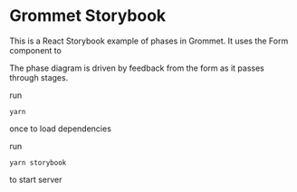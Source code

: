 # Grommet Storybook

This is a React Storybook example of phases in Grommet. It uses the Form component to

The phase diagram is driven by feedback from the form as  it passes through stages. 

run 

```shell script
yarn
```

once to load dependencies

run 

```shell script
yarn storybook
```

to start server
